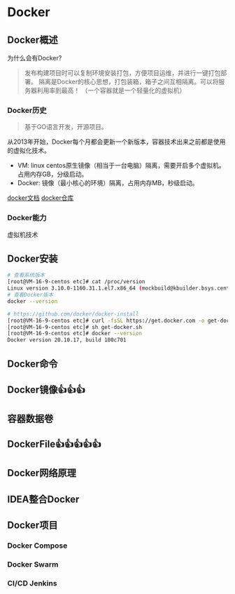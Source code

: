 # Docker

## Docker概述
为什么会有Docker?
> 发布构建项目时可以复制环境安装打包，方便项目运维，并进行一键打包部署。
> 隔离是Docker的核心思想，打包装箱，箱子之间互相隔离。可以将服务器利用率到最高！
> （一个容器就是一个轻量化的虚拟机）

### Docker历史

> 基于GO语言开发，开源项目。

从2013年开始，Docker每个月都会更新一个新版本，容器技术出来之前都是使用的虚拟化技术。
- VM: linux centos原生镜像（相当于一台电脑）隔离，需要开启多个虚拟机。 占用内存GB，分级启动。
- Docker: 镜像（最小核心的环境）隔离，占用内存MB，秒级启动。

[docker文档](https://docs.docker.com/)
[docker仓库](https://hub.docker.com/)

### Docker能力
虚拟机技术


## Docker安装
```bash
# 查看系统版本
[root@VM-16-9-centos etc]# cat /proc/version
Linux version 3.10.0-1160.31.1.el7.x86_64 (mockbuild@kbuilder.bsys.centos.org) (gcc version 4.8.5 20150623 (Red Hat 4.8.5-44) (GCC) ) #1 SMP Thu Jun 10 13:32:12 UTC 2021
# 查看Docker版本
docker --version

# https://github.com/docker/docker-install
[root@VM-16-9-centos etc]# curl -fsSL https://get.docker.com -o get-docker.sh
[root@VM-16-9-centos etc]# sh get-docker.sh
[root@VM-16-9-centos etc]# docker --version
Docker version 20.10.17, build 100c701
```

## Docker命令

## Docker镜像👍👍👍

## 容器数据卷

## DockerFile👍👍👍👍👍

## Docker网络原理

## IDEA整合Docker


## Docker项目

### Docker Compose

### Docker Swarm

### CI/CD Jenkins
